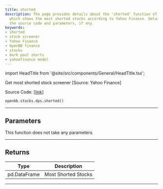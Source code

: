 ```yaml
---
title: shorted
description: The page provides details about the 'shorted' function of OpenBBTerminal
  which shows the most shorted stocks according to Yahoo Finance. Details include
  the source code and parameters, if any.
keywords:
- shorted
- stock screener
- Yahoo Finance
- OpenBB finance
- stocks
- dark pool shorts
- yahoofinance model
---
```


import HeadTitle from '@site/src/components/General/HeadTitle.tsx';

<HeadTitle title="stocks.dps.shorted - Reference | OpenBB SDK Docs" />

Get most shorted stock screener [Source: Yahoo Finance]

Source Code: [[link](https://github.com/OpenBB-finance/OpenBB/tree/main/openbb_terminal/stocks/dark_pool_shorts/yahoofinance_model.py#L16)]

```python
openbb.stocks.dps.shorted()
```

---

## Parameters

This function does not take any parameters.

---

## Returns

| Type | Description |
| ---- | ----------- |
| pd.DataFrame | Most Shorted Stocks |
---
